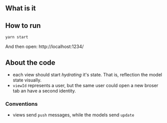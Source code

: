 ## What is it



## How to run

`yarn start`

And then open: http://localhost:1234/

## About the code

- each view should start _hydrating_ it's state. That is, reflection the model state visually.
- `viewId` represents a user, but the same user could open a new broser tab an have a second identity.

### Conventions
- views send `push` messages, while the models send `update`
